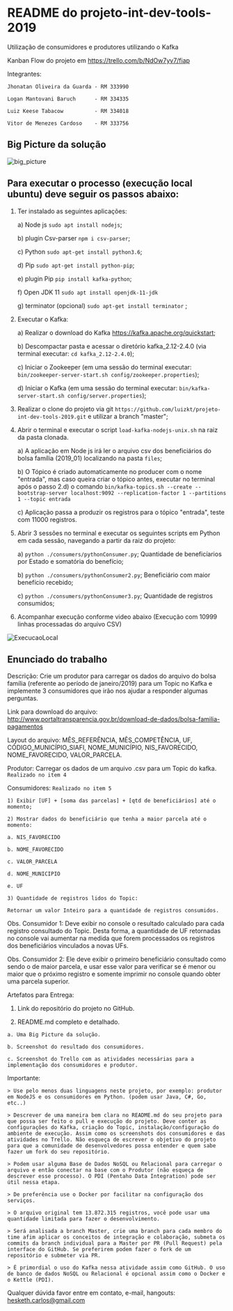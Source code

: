 # README do projeto-int-dev-tools-2019
Utilização de consumidores e produtores utilizando o Kafka 

Kanban Flow do projeto em https://trello.com/b/NdOw7yv7/fiap

Integrantes:

    Jhonatan Oliveira da Guarda - RM 333990
    
    Logan Mantovani Baruch      - RM 334335
    
    Luiz Keese Tabacow          - RM 334018
    
    Vitor de Menezes Cardoso    - RM 333756
    
## Big Picture da solução
![big_picture](https://github.com/luizkt/projeto-int-dev-tools-2019/blob/master/big_picture.png)
	
## Para executar o processo (execução local ubuntu) deve seguir os passos abaixo:
  1) Ter instalado as seguintes aplicações:
  
     a) Node js ```sudo apt install nodejs```;
     
     b) plugin Csv-parser ```npm i csv-parser```;
     
     c) Python ```sudo apt-get install python3.6```;
     
     d) Pip ```sudo apt-get install python-pip```;
     
     e) plugin Pip ```pip install kafka-python```;
	 
	 f) Open JDK 11 ```sudo apt install openjdk-11-jdk```
     
     g) terminator (opcional) ```sudo apt-get install terminator``` ;
  
  2) Executar o Kafka:
  
     a) Realizar o download do Kafka https://kafka.apache.org/quickstart;
     
     b) Descompactar pasta e acessar o diretório kafka_2.12-2.4.0 (via terminal executar: ```cd kafka_2.12-2.4.0```);
     
     c) Iniciar o Zookeeper (em uma sessão do terminal executar: ```bin/zookeeper-server-start.sh config/zookeeper.properties```);
     
     d) Iniciar o Kafka (em uma sessão do terminal executar: ```bin/kafka-server-start.sh config/server.properties```);

  3) Realizar o clone do projeto via git ```https://github.com/luizkt/projeto-int-dev-tools-2019.git``` e utilizar a branch "master";
		
  4) Abrir o terminal e executar o script ```load-kafka-nodejs-unix.sh``` na raiz da pasta clonada. 
  
     a) A aplicação em Node js irá ler o arquivo csv dos beneficiários do bolsa família (2019_01) localizando na pasta ```files```;
      
     b) O Tópico é criado automaticamente no producer com o nome "entrada", mas caso queira criar o tópico antes, executar no terminal após o passo 2.d) o comando ```bin/kafka-topics.sh --create --bootstrap-server localhost:9092 --replication-factor 1 --partitions 1 --topic entrada``` 
     
     c) Aplicação passa a produzir os registros para o tópico "entrada", teste com 11000 registros.
  
  5) Abrir 3 sessões no terminal e executar os seguintes scripts em Python em cada sessão, navegando a partir da raiz do projeto:
  
     a) ```python ./consumers/pythonConsumer.py```; Quantidade de beneficíarios por Estado e somatória do benefício;
     
     b) ```python ./consumers/pythonConsumer2.py```; Beneficiário com maior benefício recebido;
     
     c) ```python ./consumers/pythonConsumer3.py```; Quantidade de registros consumidos;
     
  6) Acompanhar execução conforme video abaixo (Execução com 10999 linhas processadas do arquivo CSV)
  
  ![ExecucaoLocal](https://github.com/luizkt/projeto-int-dev-tools-2019/blob/master/ExecucaoLocal.gif)

## Enunciado do trabalho

Descrição: 
Crie um produtor para carregar os dados do arquivo do bolsa família (referente ao período de janeiro/2019) para um Topic no Kafka e implemente 3 consumidores que irão nos ajudar a responder algumas perguntas. 

Link para download do arquivo: http://www.portaltransparencia.gov.br/download-de-dados/bolsa-familia-pagamentos 

Layout do arquivo: MÊS_REFERÊNCIA, MÊS_COMPETÊNCIA, UF, CÓDIGO_MUNICÍPIO_SIAFI, NOME_MUNICÍPIO, NIS_FAVORECIDO, NOME_FAVORECIDO, VALOR_PARCELA. 

Produtor: Carregar os dados de um arquivo .csv para um Topic do kafka.  ```Realizado no item 4```

Consumidores:  ```Realizado no item 5```

    1) Exibir [UF] + [soma das parcelas] + [qtd de beneficiários] até o momento; 

    2) Mostrar dados do beneficiário que tenha a maior parcela até o momento: 

    a. NIS_FAVORECIDO 

    b. NOME_FAVORECIDO 

    c. VALOR_PARCELA 

    d. NOME_MUNICIPIO 

    e. UF 

    3) Quantidade de registros lidos do Topic: 

    Retornar um valor Inteiro para a quantidade de registros consumidos.  

Obs. Consumidor 1: Deve exibir no console o resultado calculado para cada registro consultado do Topic. Desta forma, a quantidade de UF retornadas no console vai aumentar na medida que forem processados os registros dos beneficiários vinculados a novas UFs. 

Obs. Consumidor 2: Ele deve exibir o primeiro beneficiário consultado como sendo o de maior parcela, e usar esse valor para verificar se é menor ou maior que o próximo registro e somente imprimir no console quando obter uma parcela superior. 

Artefatos para Entrega:  

   1) Link do repositório do projeto no GitHub. 

   2) README.md completo e detalhado. 

    a. Uma Big Picture da solução. 

    b. Screenshot do resultado dos consumidores. 

    c. Screenshot do Trello com as atividades necessárias para a implementação dos consumidores e produtor. 

Importante: 

    > Use pelo menos duas linguagens neste projeto, por exemplo: produtor em NodeJS e os consumidores em Python. (podem usar Java, C#, Go, etc..) 

    > Descrever de uma maneira bem clara no README.md do seu projeto para que possa ser feito o pull e execução do projeto. Deve conter as configurações do Kafka, criação do Topic, instalação/configuração do ambiente de execução. Assim como os screenshots dos consumidores e das atividades no Trello. Não esqueça de escrever o objetivo do projeto para que a comunidade de desenvolvedores possa entender e quem sabe fazer um fork do seu repositório. 

    > Podem usar alguma Base de Dados NoSQL ou Relacional para carregar o arquivo e então conectar na base com o Produtor (não esqueça de descrever esse processo). O PDI (Pentaho Data Integration) pode ser útil nessa etapa. 

    > De preferência use o Docker por facilitar na configuração dos serviços. 

    > O arquivo original tem 13.872.315 registros, você pode usar uma quantidade limitada para fazer o desenvolvimento. 

    > Será analisada a branch Master, crie uma branch para cada membro do time afim aplicar os conceitos de integração e colaboração, submeta os commits da branch individual para a Master por PR (Pull Request) pela interface do GitHub. Se preferirem podem fazer o fork de um repositório e submeter via PR. 

    > É primordial o uso do Kafka nessa atividade assim como GitHub. O uso de banco de dados NoSQL ou Relacional é opcional assim como o Docker e o Kettle (PDI). 


Qualquer dúvida favor entre em contato, e-mail, hangouts:
hesketh.carlos@gmail.com
